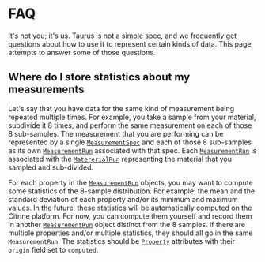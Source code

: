 # FAQ

It's not you; it's us.
Taurus is not a simple spec, and 
we frequently get questions about how to use it to represent certain kinds of data.
This page attempts to answer some of those questions.

## Where do I store statistics about my measurements

Let's say that you have data for the same kind of measurement being repeated multiple times.
For example, you take a sample from your material, subdivide it 8 times, and perform the
same measurement on each of those 8 sub-samples.
The measurement that you are performing can be represented by a single 
[`MeasurementSpec`](../Specification/Objects/#measurement-specification) 
and each of those 8 sub-samples as its own 
[`MeasurementRun`](../Specification/Objects/#measurement-run) 
associated with that spec.
Each
[`MeasurementRun`](../Specification/Objects/#measurement-run) 
is associated with the 
[`MatererialRun`](../Specification/Objects/#measurement-run) 
representing the material that you sampled and sub-divided.

For each property in the 
[`MeasurementRun`](../Specification/Objects/#measurement-run)
objects, you may want to compute some statistics of the 8-sample distribution.
For example: the mean and the standard deviation of each property and/or its minimum and maximum values.
In the future, these statistics will be automatically computed on the Citrine platform.
For now, you can compute them yourself and record them in another
[`MeasurementRun`](../Specification/Objects/#measurement-run) 
object distinct from the 8 samples.
If there are multiple properties and/or multiple statistics, they should all go in the same `MeasurementRun`.
The statistics should be 
[`Property`](../Specification/Attributes/#property)
attributes with their `origin` field set to `computed`.

